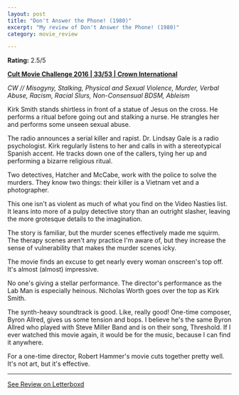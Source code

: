 ```yaml
---
layout: post
title: "Don't Answer the Phone! (1980)"
excerpt: "My review of Don't Answer the Phone! (1980)"
category: movie_review

---
```


**Rating:** 2.5/5

<b><a href="https://boxd.it/q7ygw/detail" rel="nofollow">Cult Movie Challenge 2016 | 33/53 | Crown International</a></b>

<i>CW // Misogyny, Stalking, Physical and Sexual Violence, Murder, Verbal Abuse, Racism, Racial Slurs, Non-Consensual BDSM, Ableism</i>

Kirk Smith stands shirtless in front of a statue of Jesus on the cross. He performs a ritual before going out and stalking a nurse. He strangles her and performs some unseen sexual abuse.

The radio announces a serial killer and rapist. Dr. Lindsay Gale is a radio psychologist. Kirk regularly listens to her and calls in with a stereotypical Spanish accent. He tracks down one of the callers, tying her up and performing a bizarre religious ritual.

Two detectives, Hatcher and McCabe, work with the police to solve the murders. They know two things: their killer is a Vietnam vet and a photographer.

This one isn't as violent as much of what you find on the Video Nasties list. It leans into more of a pulpy detective story than an outright slasher, leaving the more grotesque details to the imagination.

The story is familiar, but the murder scenes effectively made me squirm. The therapy scenes aren't any practice I'm aware of, but they increase the sense of vulnerability that makes the murder scenes icky.

The movie finds an excuse to get nearly every woman onscreen's top off. It's almost (almost) impressive.

No one's giving a stellar performance. The director's performance as the Lab Man is especially heinous. Nicholas Worth goes over the top as Kirk Smith.

The synth-heavy soundtrack is good. Like, really good! One-time composer, Byron Allred, gives us some tension and bops. I believe he's the same Byron Allred who played with Steve Miller Band and is on their song, Threshold. If I ever watched this movie again, it would be for the music, because I can find it anywhere.

For a one-time director, Robert Hammer's movie cuts together pretty well. It's not art, but it's effective.

<hr>

[See Review on Letterboxd](https://boxd.it/62uKGt)
